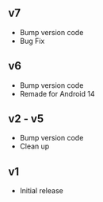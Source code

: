 ## v7
- Bump version code
- Bug Fix

## v6
- Bump version code
- Remade for Android 14

## v2 - v5
- Bump version code
- Clean up

## v1 
- Initial release
